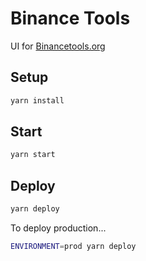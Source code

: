 Binance Tools
=============

UI for [Binancetools.org](https://binancetools.org)

## Setup
```bash
yarn install
```

## Start
```bash
yarn start
```

## Deploy
```bash
yarn deploy
```

To deploy production...
```bash
ENVIRONMENT=prod yarn deploy
```
